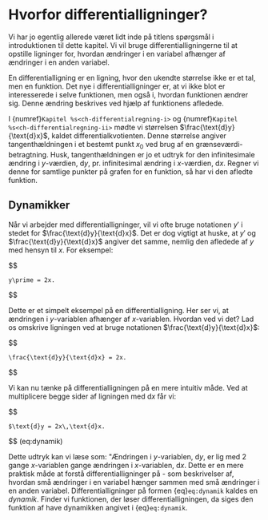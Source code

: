 # Hvorfor differentialligninger?

Vi har jo egentlig allerede været lidt inde på titlens spørgsmål i introduktionen til dette kapitel. Vi vil bruge differentialligningerne til at opstille ligninger for, hvordan ændringer i en variabel afhænger af ændringer i en anden variabel.

En differentialligning er en ligning, hvor den ukendte størrelse ikke er et tal, men en funktion. Det nye i differentialligninger er, at vi ikke blot er interesserede i selve funktionen, men også i, hvordan funktionen ændrer sig. Denne ændring beskrives ved hjælp af funktionens afledede. 

I {numref}`Kapitel %s<ch-differentialregning-i>` og {numref}`Kapitel %s<ch-differentialregning-ii>` mødte vi størrelsen $\frac{\text{d}y}{\text{d}x}$, kaldet differentialkvotienten. Denne størrelse angiver tangenthældningen i et bestemt punkt $x_0$ ved brug af en grænseværdi-betragtning. Husk, tangenthældningen er jo et udtryk for den infinitesimale ændring i $y$-værdien, $\text{d}y$, pr. infinitesimal ændring i $x$-værdien, $\text{d}x$. Regner vi denne for samtlige punkter på grafen for en funktion, så har vi den afledte funktion.

## Dynamikker

Når vi arbejder med differentialligninger, vil vi ofte bruge notationen $y\prime$ i stedet for $\frac{\text{d}y}{\text{d}x}$. Det er dog vigtigt at huske, at $y\prime$ og $\frac{\text{d}y}{\text{d}x}$ angiver det samme, nemlig den afledede af $y$ med hensyn til $x$. For eksempel:

$$

    y\prime = 2x.

$$

Dette er et simpelt eksempel på en differentialligning. Her ser vi, at ændringen i $y$-variablen afhænger af $x$-variablen. Hvordan ved vi det? Lad os omskrive ligningen ved at bruge notationen $\frac{\text{d}y}{\text{d}x}$:

$$

    \frac{\text{d}y}{\text{d}x} = 2x.

$$

Vi kan nu tænke på differentialligningen på en mere intuitiv måde. Ved at multiplicere begge sider af ligningen med $\text{d}x$ får vi:

$$

    $\text{d}y = 2x\,\text{d}x.

$$ (eq:dynamik)

Dette udtryk kan vi læse som: "Ændringen i $y$-variablen, $\text{d}y$, er lig med 2 gange $x$-variablen gange ændringen i $x$-variablen, $\text{d}x$. Dette er en mere praktisk måde at forstå differentialligninger på - som beskrivelser af, hvordan små ændringer i en variabel hænger sammen med små ændringer i en anden variabel. Differentialligninger på formen {eq}`eq:dynamik` kaldes en *dynamik*. Finder vi funktionen, der løser differentialligningen, da siges den funktion af have dynamikken angivet i {eq}`eq:dynamik`.
